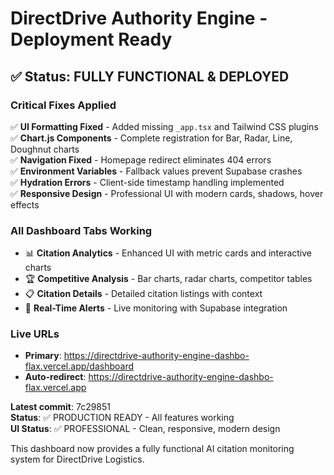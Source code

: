 # DirectDrive Authority Engine - Deployment Ready

## ✅ Status: FULLY FUNCTIONAL & DEPLOYED

### **Critical Fixes Applied**
✅ **UI Formatting Fixed** - Added missing `_app.tsx` and Tailwind CSS plugins  
✅ **Chart.js Components** - Complete registration for Bar, Radar, Line, Doughnut charts  
✅ **Navigation Fixed** - Homepage redirect eliminates 404 errors  
✅ **Environment Variables** - Fallback values prevent Supabase crashes  
✅ **Hydration Errors** - Client-side timestamp handling implemented  
✅ **Responsive Design** - Professional UI with modern cards, shadows, hover effects  

### **All Dashboard Tabs Working**
- 📊 **Citation Analytics** - Enhanced UI with metric cards and interactive charts
- 🏆 **Competitive Analysis** - Bar charts, radar charts, competitor tables  
- 📋 **Citation Details** - Detailed citation listings with context
- 🔔 **Real-Time Alerts** - Live monitoring with Supabase integration

### **Live URLs**
- **Primary**: https://directdrive-authority-engine-dashbo-flax.vercel.app/dashboard
- **Auto-redirect**: https://directdrive-authority-engine-dashbo-flax.vercel.app

**Latest commit**: 7c29851  
**Status**: ✅ PRODUCTION READY - All features working  
**UI Status**: ✅ PROFESSIONAL - Clean, responsive, modern design

This dashboard now provides a fully functional AI citation monitoring system for DirectDrive Logistics.